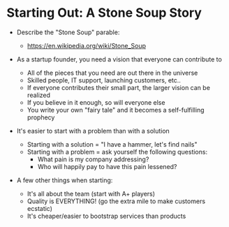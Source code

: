 # Starting Out: A Stone Soup Story

* Describe the "Stone Soup" parable:
  * https://en.wikipedia.org/wiki/Stone_Soup
* As a startup founder, you need a vision that everyone can contribute to
  * All of the pieces that you need are out there in the universe
  * Skilled people, IT support, launching customers, etc..
  * If everyone contributes their small part, the larger vision can be realized
  * If you believe in it enough, so will everyone else
  * You write your own "fairy tale" and it becomes a self-fulfilling prophecy

* It's easier to start with a problem than with a solution
  * Starting with a solution = "I have a hammer, let's find nails"
  * Starting with a problem = ask yourself the following questions:
    * What pain is my company addressing?
    * Who will happily pay to have this pain lessened?

* A few other things when starting:
  * It's all about the team (start with A+ players)
  * Quality is EVERYTHING! (go the extra mile to make customers ecstatic)
  * It's cheaper/easier to bootstrap services than products

